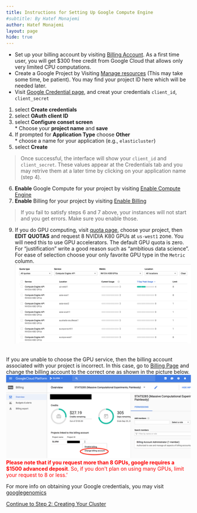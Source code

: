 ```yaml
---
title: Instructions for Setting Up Google Compute Engine 
#subtitle: By Hatef Monajemi
author: Hatef Monajemi
layout: page
hide: true
---
```


* Set up your billing account by visiting [Billing Account](https://console.cloud.google.com/billing). As a first time user, you will get $300 free credit from Google Cloud that allows only very limited CPU computations.
* <a id="proj-id"></a> Create a Google Project by Visiting [Manage resources](https://console.cloud.google.com/cloud-resource-manager?_ga=2.13784503.-1419916998.1496658742) (This may take some time, be patient). You may find your project ID here which will be needed later.    
* <a id="gce-cred"></a>Visit [Google Credential page](https://console.cloud.google.com/project/_/apiui/credential), and creat your credentials `client_id`, `client_secret`
1. select **Create credentials**
2. select **OAuth client ID**
3. select  **Configure conset screen**   
            * Choose your **project name** and **save**
4. If prompted for **Application Type** choose **Other**    
            * choose a name for your application (e.g., `elasticluster`)
5. select **Create** 
> Once successful, the interface will show your `client_id`  and `client_secret`.
> These values appear at the Credentials tab and you may retrive them at a later time by clicking on your application name (step 4).
6. **Enable** Google Compute for your project by visiting  [Enable Compute Engine](https://console.developers.google.com/apis/api/compute.googleapis.com)
7. **Enable** Billing for your project by visiting [Enable Billing](https://console.developers.google.com/projectselector/billing/enable?redirect=https:%2F%2Fdevelopers.google.com%2Fplaces%2Fweb-service%2Fusage%3FdialogOnLoad%3Dbilling-enabled)
<!-- 8. Go to [Metadata](https://console.cloud.google.com/compute/metadata/sshKeys) and add your `~/.ssh/id_rsa.pub` contents to SSH Keys on Google. -->
> If you fail to satisfy steps 6 and 7 above, your instances will not start and you get errors. Make sure you enable those.
9. If you do GPU computing, visit [quota page](https://console.cloud.google.com/projectselector/iam-admin/quotas), choose your project, then **EDIT QUOTAS** and request 8 NVIDIA K80 GPUs at `us-west1` zone. You will need this to use GPU accelerators. The default GPU quota is zero. For “justification” write a good reason such as “ambitious data science”. For ease of selection choose your only favorite GPU type in the `Metric` column. <br>
    <img src="../assets/images/Increase_GPU_quota.png" width="600" /><br><span style="color:red"> 

<br>If you are unable to choose the GPU service, then the billing account associated with your project is incorrect. In this case, go to [Billing Page](https://console.cloud.google.com/billing) and change the billing account to the correct one as shown in the picture below.   
    <img src="../assets/images/billing-change.png" width="600" /><br><span style="color:red"> **Please note that if you request more than 8 GPUs, google requires a $1500 advanced deposit**. So, if you don't plan on using many GPUs, limit your request to 8 or less.' </span>

For more info on obtaining your Google credentials, you may visit [googlegenomics](http://googlegenomics.readthedocs.io/en/latest/use_cases/setup_gridengine_cluster_on_compute_engine/)     


[Continue to Step 2: Creating Your Cluster](elasticluster-clusterjob-model#part-2-create-your-cluster-using-elasticluster)
